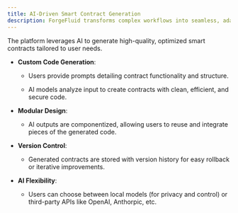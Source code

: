 ```yaml
---
title: AI-Driven Smart Contract Generation
description: ForgeFluid transforms complex workflows into seamless, adaptive processes using advanced AI technologies, enabling efficient computational task management across diverse environments.
---
```


The platform leverages AI to generate high-quality, optimized smart contracts tailored to user needs.

- **Custom Code Generation**:

  - Users provide prompts detailing contract functionality and structure.

  - AI models analyze input to create contracts with clean, efficient, and secure code.

- **Modular Design**:

  - AI outputs are componentized, allowing users to reuse and integrate pieces of the generated code.

- **Version Control**:

  - Generated contracts are stored with version history for easy rollback or iterative improvements.

- **AI Flexibility**:

  - Users can choose between local models (for privacy and control) or third-party APIs like OpenAI, Anthorpic, etc.
